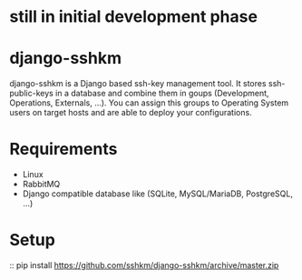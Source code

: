 # still in initial development phase

# django-sshkm
django-sshkm is a Django based ssh-key management tool.
It stores ssh-public-keys in a database and combine them in goups (Development, Operations, Externals, ...). You can assign this groups to Operating System users on target hosts and are able to deploy your configurations.

# Requirements
- Linux
- RabbitMQ
- Django compatible database like (SQLite, MySQL/MariaDB, PostgreSQL, ...)

# Setup
::
  pip install https://github.com/sshkm/django-sshkm/archive/master.zip
